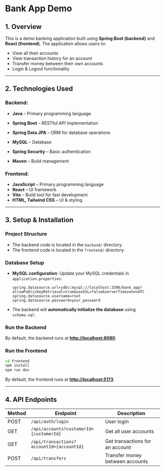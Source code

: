 # **Bank App Demo**

## 1. Overview

This is a demo banking application built using **Spring Boot (backend)** and **React (frontend)**. The application allows users to:

- View all their accounts
- View transaction history for an account
- Transfer money between their own accounts
- Login & Logout functionality
---
## 2. Technologies Used

### Backend:

- **Java** – Primary programming language

- **Spring Boot** – RESTful API implementation

- **Spring Data JPA** – ORM for database operations

- **MySQL** – Database

- **Spring Security** – Basic authentication

- **Maven** – Build management

### Frontend:

- **JavaScript** – Primary programming language
- **React** – UI framework
- **Vite** – Build tool for fast development
- **HTML, Tailwind CSS** – UI & styling

---
## 3. Setup & Installation

### Project Structure

- The backend code is located in the `backend/` directory.
- The frontend code is located in the `frontend/` directory.

### Database Setup

- **MySQL configuration**: Update your MySQL credentials in `application.properties`:
  ```properties
  spring.datasource.url=jdbc:mysql://localhost:3306/bank_app?allowPublicKeyRetrieval=true&useSSL=false&serverTimezone=UTC
  spring.datasource.username=root
  spring.datasource.password=your_password
  ```
- The backend will **automatically initialize the database** using `schema.sql`.

### Run the Backend

By default, the backend runs at **[http://localhost:8080](http://localhost:8080)**.

### Run the Frontend

```bash
cd frontend
npm install
npm run dev
```

By default, the frontend runs at **[http://localhost:5173](http://localhost:5173)**.


---
## 4. API Endpoints


| Method | Endpoint           | Description |
| ------ | ------------------ | ----------- |
| POST   | `/api/auth/login`  | User login  |
| GET    | `/api/accounts?customerId={customerId}` | Get all user accounts |
| GET    | `/api/transactions?accountId={accountId}` | Get transactions for an account |
| POST   | `/api/transfers`                          | Transfer money between accounts |

